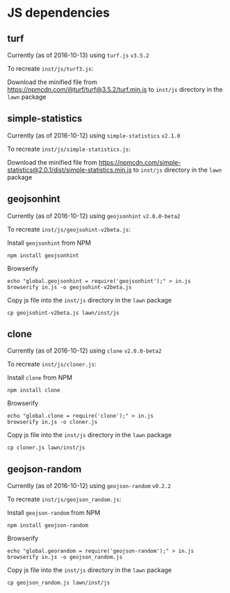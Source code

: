 # JS dependencies

## turf

Currently (as of 2016-10-13) using `turf.js` `v3.5.2`

To recreate `inst/js/turf3.js`:

Download the minified file from <https://npmcdn.com/@turf/turf@3.5.2/turf.min.js>
to `inst/js` directory in the `lawn` package

## simple-statistics

Currently (as of 2016-10-12) using `simple-statistics` `v2.1.0`

To recreate `inst/js/simple-statistics.js`:

Download the minified file from <https://npmcdn.com/simple-statistics@2.0.1/dist/simple-statistics.min.js>
to `inst/js` directory in the `lawn` package

## geojsonhint

Currently (as of 2016-10-12) using `geojsonhint` `v2.0.0-beta2`

To recreate `inst/js/geojsohint-v2beta.js`:

Install `geojsonhint` from NPM

```
npm install geojsonhint
```

Browserify

```
echo "global.geojsonhint = require('geojsonhint');" > in.js
browserify in.js -o geojsohint-v2beta.js
```

Copy js file into the `inst/js` directory in the `lawn` package

```
cp geojsohint-v2beta.js lawn/inst/js
```

## clone

Currently (as of 2016-10-12) using `clone` `v2.0.0-beta2`

To recreate `inst/js/cloner.js`:

Install `clone` from NPM

```
npm install clone
```

Browserify

```
echo "global.clone = require('clone');" > in.js
browserify in.js -o cloner.js
```

Copy js file into the `inst/js` directory in the `lawn` package

```
cp cloner.js lawn/inst/js
```

## geojson-random

Currently (as of 2016-10-12) using `geojson-random` `v0.2.2`

To recreate `inst/js/geojson_random.js`:

Install `geojson-random` from NPM

```
npm install geojson-random
```

Browserify

```
echo "global.georandom = require('geojson-random');" > in.js
browserify in.js -o geojson_random.js
```

Copy js file into the `inst/js` directory in the `lawn` package

```
cp geojson_random.js lawn/inst/js
```
